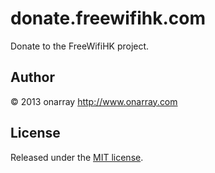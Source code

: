 # donate.freewifihk.com

Donate to the FreeWifiHK project.

## Author

© 2013 onarray <http://www.onarray.com>

## License

Released under the [MIT license](http://onarray.mit-license.org).
